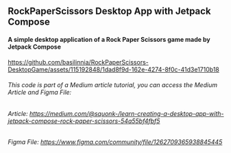 ## RockPaperScissors Desktop App with Jetpack Compose 
#### A simple desktop application of a Rock Paper Scissors game made by Jetpack Compose 

https://github.com/basilinnia/RockPaperScissors-DesktopGame/assets/115192848/1dad8f9d-162e-4274-8f0c-41d3e1710b18

###### This code is part of a Medium article tutorial, you can access the Medium Article and Figma File: 
###### Article: https://medium.com/@squonk-/learn-creating-a-desktop-app-with-jetpack-compose-rock-paper-scissors-54a55bf4fbf5
###### Figma File: https://www.figma.com/community/file/1262709365938845445


